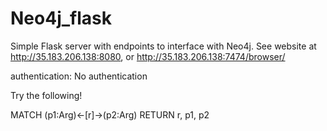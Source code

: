 # Neo4j_flask

Simple Flask server with endpoints to interface with Neo4j. See website at http://35.183.206.138:8080, or http://35.183.206.138:7474/browser/

authentication: No authentication

Try the following!

MATCH (p1:Arg)<-[r]->(p2:Arg) RETURN r, p1, p2
